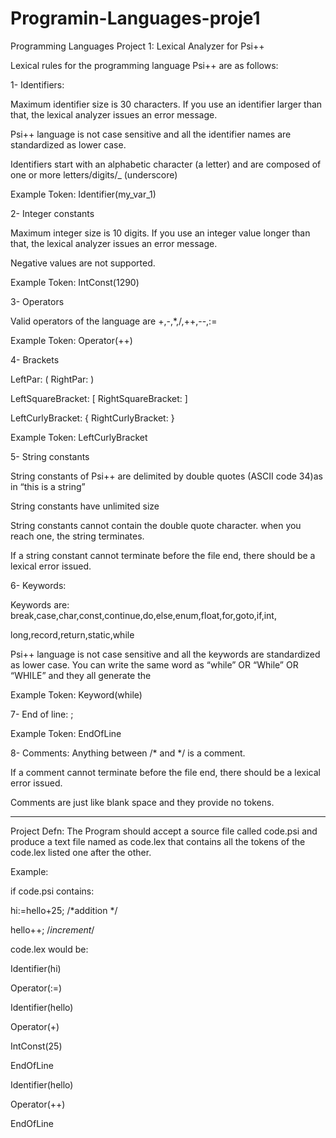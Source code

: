 # Programin-Languages-proje1

Programming Languages Project 1: Lexical Analyzer for Psi++

Lexical rules for the programming language Psi++ are as follows:

1- Identifiers:

Maximum identifier size is 30 characters. If you use an identifier larger than that, the lexical analyzer issues an error message.

Psi++ language is not case sensitive and all the identifier names are standardized as lower case.

Identifiers start with an alphabetic character (a letter) and are composed of one or more letters/digits/_ (underscore)

Example Token: Identifier(my_var_1)

2- Integer constants

Maximum integer size is 10 digits. If you use an integer value longer than that, the lexical analyzer issues an error message.

Negative values are not supported.

Example Token: IntConst(1290)

3- Operators

Valid operators of the language are +,-,*,/,++,--,:=

Example Token: Operator(++)

4- Brackets

LeftPar: ( RightPar: )

LeftSquareBracket: [ RightSquareBracket: ]

LeftCurlyBracket: { RightCurlyBracket: }

Example Token: LeftCurlyBracket

5- String constants

String constants of Psi++ are delimited by double quotes (ASCII code 34)as in “this is a string”

String constants have unlimited size

String constants cannot contain the double quote character. when you reach one, the string terminates.

If a string constant cannot terminate before the file end, there should be a lexical error issued.

6- Keywords:

Keywords are: break,case,char,const,continue,do,else,enum,float,for,goto,if,int,

long,record,return,static,while

Psi++ language is not case sensitive and all the keywords are standardized as lower case. You can write the same word as “while” OR “While” OR “WHILE” and they all generate the

Example Token: Keyword(while)

7- End of line: ;

Example Token: EndOfLine

8- Comments: Anything between /* and */ is a comment.

If a comment cannot terminate before the file end, there should be a lexical error issued.

Comments are just like blank space and they provide no tokens.

------------------------------------------------------------------------

 

Project Defn: The Program should accept a source file called code.psi and produce a text file named as code.lex that contains all the tokens of the code.lex listed one after the other.

Example:

if code.psi contains:

hi:=hello+25; /*addition */

hello++; /*increment*/

code.lex would be:

Identifier(hi)

Operator(:=)

Identifier(hello)

Operator(+)

IntConst(25)

EndOfLine

Identifier(hello)

Operator(++)

EndOfLine
